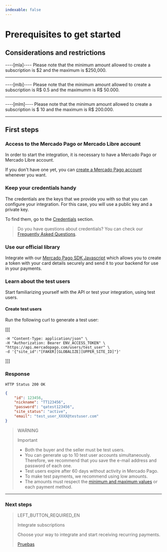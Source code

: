 ```yaml
---
indexable: false
---
```


# Prerequisites to get started

## Considerations and restrictions

----[mla]----
Please note that the minimum amount allowed to create a subscription is $2 and the maximum is $250,000.

------------

----[mlb]----
Please note that the minimum amount allowed to create a subscription is R$ 0.5 and the maximumm is R$ 50.000.

------------

----[mlm]----
Please note that the minimum amount allowed to create a subscription is $ 10 and the maximum is R$ 200.000.

------------

## First steps

### Access to the Mercado Pago or Mercado Libre account
In order to start the integration, it is necessary to have a Mercado Pago or Mercado Libre account.

If you don't have one yet, you can <a href="https://www.mercadopago[FAKER][URL][DOMAIN]/" target="_blank">create a Mercado Pago account</a> whenever you want.

### Keep your credentials handy

The credentials are the keys that we provide you with so that you can configure your integration. For this case, you will use a public key and a private key.

To find them, go to the <a href="https://www.mercadopago[FAKER][URL][DOMAIN]/account/credentials/" target="_blank">Credentials</a> section.

>Do you have questions about credentials? You can check our <a href="https://www.mercadopago[FAKER][URL][DOMAIN]/developers/es/support/" target="_blank">Frequently Asked Questions</a>.


### Use our official library

Integrate with our <a href="https://www.mercadopago[FAKER][URL][DOMAIN]/developers/es/guides/sdks/official/js/" target="_blank">Mercado Pago SDK Javascript</a> which allows you to create a token with your card details securely and send it to your backend for use in your payments. 


### Learn about the test users

Start familiarizing yourself with the API or test your integration, using test users.

#### Create test users

Run the following curl to generate a test user:


[[[
```curl curl -X POST \
-H "Content-Type: application/json" \
-H "Authorization: Bearer ENV_ACCESS_TOKEN" \
"https://api.mercadopago.com/users/test_user" \
-d '{"site_id":"[FAKER][GLOBALIZE][UPPER_SITE_ID]"}'
```
]]]

### Response
`HTTP Status 200 OK`
```json
{
    "id": 123456,
    "nickname": "TT123456",
    "password": "qatest123456",
    "site_status": "active",
    "email": "test_user_XXXX@testuser.com"
}
```

>WARNING
>
>Important
>
> * Both the buyer and the seller must be test users.
> * You can generate up to 10 test user accounts simultaneously. Therefore, we recommend that you save the e-mail address and password of each one.
> * Test users expire after 60 days without activity in Mercado Pago.
> * To make test payments, we recommend using low amounts.
> * The amounts must respect the <a href="https://www.mercadopago[FAKER][URL][DOMAIN]/ayuda/monto-minimo-maximo-medios-de-pago_620/" target="_blank">minimum and maximum values</a> or each payment method. 



------------
### Next steps
> LEFT_BUTTON_REQUIRED_EN
>
> Integrate subscriptions
>
> Choose your way to integrate and start receiving recurring payments.
>
> [Pruebas](http://www.mercadopago[FAKER][URL][DOMAIN]/developers/es/guides/online-payments/subscriptions/integration/)
